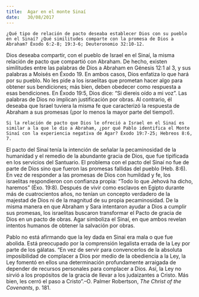 ```yaml
---
title:  Agar en el monte Sinaí
date:   30/08/2017
---
```


`¿Qué tipo de relación de pacto deseaba establecer Dios con su pueblo en el Sinaí? ¿Qué similitudes comparte con la promesa de Dios a Abraham? Éxodo 6:2-8; 19:3-6; Deuteronomio 32:10-12.`

Dios deseaba compartir, con el pueblo de Israel en el Sinaí, la misma relación de pacto que compartió con Abraham. De hecho, existen similitudes entre las palabras de Dios a Abraham en Génesis 12:1 al 3, y sus palabras a Moisés en Éxodo 19. En ambos casos, Dios enfatiza lo que hará por su pueblo. No les pide a los israelitas que prometan hacer algo para obtener sus bendiciones; más bien, deben obedecer como respuesta a esas bendiciones. En Éxodo 19:5, Dios dice: “Si diereis oído a mi voz”. Las palabras de Dios no implican justificación por obras. Al contrario, él deseaba que Israel tuviera la misma fe que caracterizó la respuesta de Abraham a sus promesas (¡por lo menos la mayor parte del tiempo!).

`Si la relación de pacto que Dios le ofreció a Israel en el Sinaí es similar a la que le dio a Abraham, ¿por qué Pablo identifica el Monte Sinaí con la experiencia negativa de Agar? Éxodo 19:7-25; Hebreos 8:6, 7.`

El pacto del Sinaí tenía la intención de señalar la pecaminosidad de la humanidad y el remedio de la abundante gracia de Dios, que fue tipificada en los servicios del Santuario. El problema con el pacto del Sinaí no fue de parte de Dios sino que fueron las promesas fallidas del pueblo (Heb. 8:6). En vez de responder a las promesas de Dios con humildad y fe, los israelitas respondieron con confianza propia: “Todo lo que Jehová ha dicho, haremos” (Éxo. 19:8). Después de vivir como esclavos en Egipto durante más de cuatrocientos años, no tenían un concepto verdadero de la majestad de Dios ni de la magnitud de su propia pecaminosidad. De la misma manera en que Abraham y Sara intentaron ayudar a Dios a cumplir sus promesas, los israelitas buscaron transformar el Pacto de gracia de Dios en un pacto de obras. Agar simboliza el Sinaí, en que ambos revelan intentos humanos de obtener la salvación por obras.

Pablo no está afirmando que la ley dada en Sinaí era mala o que fue abolida. Está preocupado por la comprensión legalista errada de la Ley por parte de los gálatas. “En vez de servir para convencerlos de la absoluta imposibilidad de complacer a Dios por medio de la obediencia a la Ley, la Ley fomentó en ellos una determinación profundamente arraigada de depender de recursos personales para complacer a Dios. Así, la Ley no sirvió a los propósitos de la gracia de llevar a los judaizantes a Cristo. Más bien, les cerró el paso a Cristo”.–O. Palmer Robertson, *The Christ of the Covenants*, p. 181.